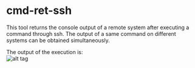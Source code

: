 # cmd-ret-ssh
This tool returns the console output of a remote system after executing a command through ssh. The output of a same command on different systems can be obtained simultaneously.

The output of the execution is:<br/>
![alt tag](https://user-images.githubusercontent.com/33514308/55010795-c3ed0280-4fdc-11e9-8dd0-e34eb780a443.png)<br/>
